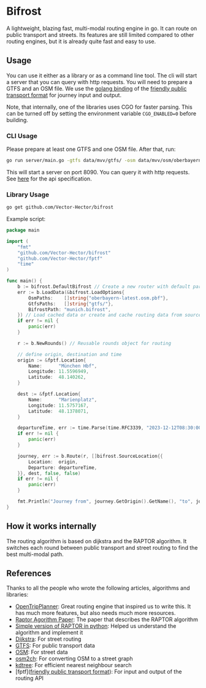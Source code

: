 # Bifrost

A lightweight, blazing fast, multi-modal routing engine in go. It can route on public transport and streets. Its
features are still
limited compared to other routing engines, but it is already quite fast and easy to use.

## Usage

You can use it either as a library or as a command line tool. The cli will start a server that you can query with
http requests.
You will need to prepare a GTFS and an OSM file. We use the [golang binding](https://github.com/Vector-Hector/fptf) of
the [friendly public transport format](https://github.com/public-transport/friendly-public-transport-format/blob/1.2.1/spec/readme.md)
for journey input and output.

Note, that internally, one of the libraries uses CGO for faster parsing. This can be turned off by setting the
environment variable `CGO_ENABLED=0` before building.

### CLI Usage

Please prepare at least one GTFS and one OSM file. After that, run:

```bash
go run server/main.go -gtfs data/mvv/gtfs/ -osm data/mvv/osm/oberbayern-latest.osm.pbf -bifrost data/mvv/munich.bifrost
```

This will start a server on port 8090. You can query it with http requests. See [here](server/api.json) for the api
specification.

### Library Usage

```bash
go get github.com/Vector-Hector/bifrost
```

Example script:

```go
package main

import (
	"fmt"
	"github.com/Vector-Hector/bifrost"
	"github.com/Vector-Hector/fptf"
	"time"
)

func main() {
	b := bifrost.DefaultBifrost // Create a new router with default parameters
	err := b.LoadData(&bifrost.LoadOptions{
		OsmPaths:    []string{"oberbayern-latest.osm.pbf"},
		GtfsPaths:   []string{"gtfs/"},
		BifrostPath: "munich.bifrost",
	}) // Load cached data or create and cache routing data from source
	if err != nil {
		panic(err)
	}

	r := b.NewRounds() // Reusable rounds object for routing

	// define origin, destination and time
	origin := &fptf.Location{
		Name:      "München Hbf",
		Longitude: 11.5596949,
		Latitude:  48.140262,
	}

	dest := &fptf.Location{
		Name:      "Marienplatz",
		Longitude: 11.5757167,
		Latitude:  48.1378071,
	}

	departureTime, err := time.Parse(time.RFC3339, "2023-12-12T08:30:00Z")
	if err != nil {
		panic(err)
	}

	journey, err := b.Route(r, []bifrost.SourceLocation{{
		Location:  origin,
		Departure: departureTime,
	}}, dest, false, false)
	if err != nil {
		panic(err)
	}

	fmt.Println("Journey from", journey.GetOrigin().GetName(), "to", journey.GetDestination().GetName(), "departs at", journey.GetDeparture(), "and arrives at", journey.GetArrival())
}
```

## How it works internally

The routing algorithm is based on dijkstra and the RAPTOR algorithm. It switches each round between public transport
and street routing to find the best multi-modal path.

## References

Thanks to all the people who wrote the following articles, algorithms and libraries:

- [OpenTripPlanner](https://github.com/opentripplanner/OpenTripPlanner): Great routing engine that inspired us to write
  this. It has much more features, but also needs much more resources.
- [Raptor Agorithm Paper](https://www.microsoft.com/en-us/research/wp-content/uploads/2012/01/raptor_alenex.pdf): The
  paper that describes the RAPTOR algorithm
- [Simple version of RAPTOR in python](https://kuanbutts.com/2020/09/12/raptor-simple-example/): Helped us understand
  the algorithm and implement it
- [Dijkstra](https://en.wikipedia.org/wiki/Dijkstra%27s_algorithm): For street routing
- [GTFS](https://developers.google.com/transit/gtfs/reference): For public transport data
- [OSM](https://www.openstreetmap.org/): For street data
- [osm2ch](https://github.com/LdDl/osm2ch): For converting OSM to a street graph
- [kdtree](https://github.com/kyroy/kdtree): For efficient nearest neighbour search
- [fptf]([friendly public transport format](https://github.com/public-transport/friendly-public-transport-format/blob/1.2.1/spec/readme.md)): For input and output of the routing API
